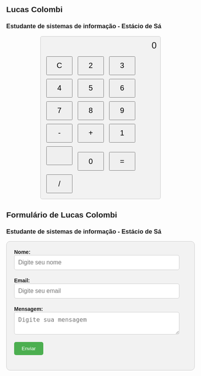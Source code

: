 <!DOCTYPE html>
<html>
<head>
  <title>Calculadora de Lucas Colombi</title>
  <style>
    body {
      font-family: Times New Roman, Times New Roman;
    }
    .calculator {
      width: 300px;
      margin: 0 auto;
      background-color: #f2f2f2;
      border: 1px solid #ccc;
      border-radius: 5px;
      padding: 10px;
    }
    .output {
      text-align: right;
      font-size: 24px;
      margin-bottom: 10px;
    }
    .btn {
      width: 70px;
      height: 50px;
      font-size: 20px;
      margin: 5px;
      cursor: pointer;
    }
  </style>
</head>
<body>
    <h2>Lucas Colombi</h2>
        <h3>Estudante de sistemas de informação - Estácio de Sá</h3>
        <body>
  <div class="calculator">
    <div class="output" id="output">0</div>
    <button class="btn" onclick="clearOutput()">C</button>
    <button class="btn" onclick="appendToOutput('2')">2</button>
    <button class="btn" onclick="appendToOutput('3')">3</button>
    <button class="btn" onclick="appendToOutput('4')">4</button>
    <button class="btn" onclick="appendToOutput('5')">5</button>
    <button class="btn" onclick="appendToOutput('6')">6</button>
    <button class="btn" onclick="appendToOutput('7')">7</button>
    <button class="btn" onclick="appendToOutput('8')">8</button>
    <button class="btn" onclick="appendToOutput('9')">9</button>
    <button class="btn" onclick="appendToOutput('-')">-</button>
    <button class="btn" onclick="appendToOutput('+')">+</button>
    <button class="btn" onclick="appendToOutput('1')">1</button>
    <button class="btn" onclick="appendToOutput('')"></button>
    <button class="btn" onclick="appendToOutput('0')">0</button>
    <button class="btn" onclick="calculateResult()">=</button>
    <button class="btn" onclick="appendToOutput('/')">/</button>
  </div>

  <script>
    function clearOutput() {
      document.getElementById("output").innerText = "0";
    }

    function appendToOutput(value) {
      const output = document.getElementById("output");
      if (output.innerText === "0" && value !== "C") {
        output.innerText = value;
      } else {
        output.innerText += value;
      }
    }

    function calculateResult() {
      const output = document.getElementById("output");
      try {
        output.innerText = eval(output.innerText);
      } catch (error) {
        output.innerText = "Erro";
      }
    }
  </script>
</body>
</html>

<!DOCTYPE html
<html>
<head>
  <title>Formulário de Lucas Colombi </title>
  <style>
    body {
      font-family: Arial, sans-serif;
    }
    .form-container {
      margin: 0 auto;
      padding: 20px;
      background-color: #f2f2f2;
      border: 1px solid #ccc;
      border-radius: 10px;
    }
    .form-group {
      margin-bottom: 20px;
    }
    .form-group label {
      font-weight: bold;
      display: block;
    }
    .form-group input[type="text"] {
      width: calc(100% - 20px);
      padding: 10px;
      font-size: 16px;
      border: 1px solid #ccc;
      border-radius: 5px;
      transition: width 0.3s;
    }
    .form-group input[type="text"]:focus {
      width: calc(100% - 40px);
    }
    .form-group textarea {
      width: calc(100% - 20px);
      padding: 10px;
      font-size: 16px;
      border: 1px solid #ccc;
      border-radius: 5px;
      transition: width 0.3s;
    }
    .form-group textarea:focus {
      width: calc(100% - 40px);
    }
    .form-group button {
      background-color: #4caf50;
      color: white;
      padding: 10px 20px;
      border: none;
      border-radius: 5px;
      cursor: pointer;
      transition: background-color 0.3s;
    }
    .form-group button:hover {
      background-color: #45a049;
    }
  </style>
</head>
<h2>Formulário de Lucas Colombi</h2>
        <h3>Estudante de sistemas de informação - Estácio de Sá</h3>
<body>
  <div class="form-container">
    <div class="form-group">
      <label for="name">Nome:</label>
      <input type="text" id="name" placeholder="Digite seu nome">
    </div>
    <div class="form-group">
      <label for="email">Email:</label>
      <input type="text" id="email" placeholder="Digite seu email">
    </div>
    <div class="form-group">
      <label for="message">Mensagem:</label>
      <textarea id="message" placeholder="Digite sua mensagem"></textarea>
    </div>
    <div class="form-group">
      <button onclick="submitForm()">Enviar</button>
    </div>
  </div>

  <script>
    function submitForm() {
      var name = document.getElementById("name").value;
      var email = document.getElementById("email").value;
      var message = document.getElementById("message").value;

      if (name === "" || email === "" || message === "") {
        alert("Por favor, preencha todos os campos.");
      } else {
        // Aqui você pode enviar os dados do formulário para o servidor ou realizar outras ações com os dados.
        alert("Formulário enviado com sucesso!");
        // Resetar o formulário após o envio, se desejado
        document.getElementById("name").value = "";
        document.getElementById("email").value = "";
        document.getElementById("message").value = "";
      }
    }
  </script>
</body>
</html>
